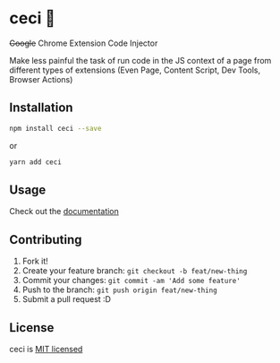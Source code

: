 # ceci :nail_care:
~~Google~~ Chrome Extension Code Injector

Make less painful the task of run code in the JS context of a page from different types of extensions (Even Page, Content Script, Dev Tools, Browser Actions)

## Installation
```bash
npm install ceci --save
```
or
```bash
yarn add ceci
```

## Usage
Check out the [documentation](wiki/Say-hi-to-ceci-💅)

## Contributing
1. Fork it!
2. Create your feature branch: `git checkout -b feat/new-thing`
3. Commit your changes: `git commit -am 'Add some feature'`
4. Push to the branch: `git push origin feat/new-thing`
5. Submit a pull request :D

## License
ceci is [MIT licensed](./LICENSE)
